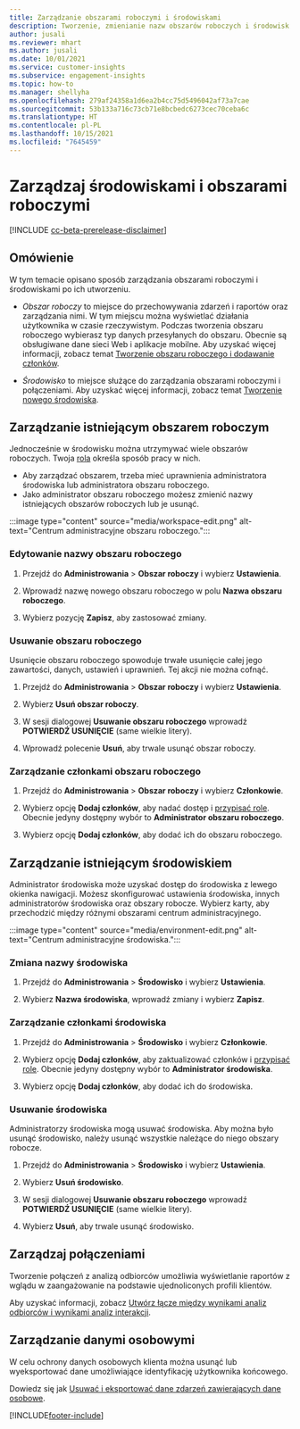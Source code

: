 ```yaml
---
title: Zarządzanie obszarami roboczymi i środowiskami
description: Tworzenie, zmienianie nazw obszarów roboczych i środowisk oraz ich usuwanie.
author: jusali
ms.reviewer: mhart
ms.author: jusali
ms.date: 10/01/2021
ms.service: customer-insights
ms.subservice: engagement-insights
ms.topic: how-to
ms.manager: shellyha
ms.openlocfilehash: 279af24358a1d6ea2b4cc75d5496042af73a7cae
ms.sourcegitcommit: 53b133a716c73cb71e8bcbedc6273cec70ceba6c
ms.translationtype: HT
ms.contentlocale: pl-PL
ms.lasthandoff: 10/15/2021
ms.locfileid: "7645459"
---
```

# <a name="manage-environments-and-workspaces"></a>Zarządzaj środowiskami i obszarami roboczymi

[!INCLUDE [cc-beta-prerelease-disclaimer](includes/cc-beta-prerelease-disclaimer.md)]

## <a name="overview"></a>Omówienie

W tym temacie opisano sposób zarządzania obszarami roboczymi i środowiskami po ich utworzeniu. 

- *Obszar roboczy* to miejsce do przechowywania zdarzeń i raportów oraz zarządzania nimi. W tym miejscu można wyświetlać działania użytkownika w czasie rzeczywistym. Podczas tworzenia obszaru roboczego wybierasz typ danych przesyłanych do obszaru. Obecnie są obsługiwane dane sieci Web i aplikacje mobilne. Aby uzyskać więcej informacji, zobacz temat [Tworzenie obszaru roboczego i dodawanie członków](create-workspace.md).

- *Środowisko* to miejsce służące do zarządzania obszarami roboczymi i połączeniami. Aby uzyskać więcej informacji, zobacz temat [Tworzenie nowego środowiska](create-new-environment.md).

## <a name="manage-an-existing-workspace"></a>Zarządzanie istniejącym obszarem roboczym

Jednocześnie w środowisku można utrzymywać wiele obszarów roboczych. Twoja [rola](user-roles.md) określa sposób pracy w nich. 

 - Aby zarządzać obszarem, trzeba mieć uprawnienia administratora środowiska lub administratora obszaru roboczego.
 - Jako administrator obszaru roboczego możesz zmienić nazwy istniejących obszarów roboczych lub je usunąć. 

:::image type="content" source="media/workspace-edit.png" alt-text="Centrum administracyjne obszaru roboczego.":::

### <a name="edit-a-workspace-name"></a>Edytowanie nazwy obszaru roboczego

1. Przejdź do **Administrowania** > **Obszar roboczy** i wybierz **Ustawienia**.

1. Wprowadź nazwę nowego obszaru roboczego w polu **Nazwa obszaru roboczego**.

1. Wybierz pozycję **Zapisz**, aby zastosować zmiany.

### <a name="delete-a-workspace"></a>Usuwanie obszaru roboczego

Usunięcie obszaru roboczego spowoduje trwałe usunięcie całej jego zawartości, danych, ustawień i uprawnień. Tej akcji nie można cofnąć.

1. Przejdź do **Administrowania** > **Obszar roboczy** i wybierz **Ustawienia**.

1. Wybierz **Usuń obszar roboczy**. 

1. W sesji dialogowej **Usuwanie obszaru roboczego** wprowadź **POTWIERDŹ USUNIĘCIE** (same wielkie litery). 

1. Wprowadź polecenie **Usuń**, aby trwale usunąć obszar roboczy.

### <a name="manage-workspace-members"></a>Zarządzanie członkami obszaru roboczego

1. Przejdź do **Administrowania** > **Obszar roboczy** i wybierz **Członkowie**.

1. Wybierz opcję **Dodaj członków**, aby nadać dostęp i [przypisać role](user-roles.md). Obecnie jedyny dostępny wybór to **Administrator obszaru roboczego**.

1. Wybierz opcję **Dodaj członków**, aby dodać ich do obszaru roboczego.

## <a name="manage-an-existing-environment"></a>Zarządzanie istniejącym środowiskiem

Administrator środowiska może uzyskać dostęp do środowiska z lewego okienka nawigacji. Możesz skonfigurować ustawienia środowiska, innych administratorów środowiska oraz obszary robocze. Wybierz karty, aby przechodzić między różnymi obszarami centrum administracyjnego.

:::image type="content" source="media/environment-edit.png" alt-text="Centrum administracyjne środowiska.":::

### <a name="rename-an-environment"></a>Zmiana nazwy środowiska

1. Przejdź do **Administrowania** > **Środowisko** i wybierz **Ustawienia**.

1. Wybierz **Nazwa środowiska**, wprowadź zmiany i wybierz **Zapisz**.

### <a name="manage-environment-members"></a>Zarządzanie członkami środowiska

1. Przejdź do **Administrowania** > **Środowisko** i wybierz **Członkowie**.

1. Wybierz opcję **Dodaj członków**, aby zaktualizować członków i [przypisać role](user-roles.md). Obecnie jedyny dostępny wybór to **Administrator środowiska**.

1. Wybierz opcję **Dodaj członków**, aby dodać ich do środowiska.

### <a name="delete-an-environment"></a>Usuwanie środowiska

Administratorzy środowiska mogą usuwać środowiska. Aby można było usunąć środowisko, należy usunąć wszystkie należące do niego obszary robocze.

1. Przejdź do **Administrowania** > **Środowisko** i wybierz **Ustawienia**.

1. Wybierz **Usuń środowisko**. 

1. W sesji dialogowej **Usuwanie obszaru roboczego** wprowadź **POTWIERDŹ USUNIĘCIE** (same wielkie litery). 

1. Wybierz **Usuń**, aby trwale usunąć środowisko.

## <a name="manage-connections"></a>Zarządzaj połączeniami

Tworzenie połączeń z analizą odbiorców umożliwia wyświetlanie raportów z wglądu w zaangażowanie na podstawie ujednoliconych profili klientów. 

Aby uzyskać informacji, zobacz [Utwórz łącze między wynikami analiz odbiorców i wynikami analiz interakcji](integrate-audience-insights-engagement-insights.md).

## <a name="manage-personal-data"></a>Zarządzanie danymi osobowymi

W celu ochrony danych osobowych klienta można usunąć lub wyeksportować dane umożliwiające identyfikację użytkownika końcowego.

Dowiedz się jak [Usuwać i eksportować dane zdarzeń zawierających dane osobowe](delete-export-personal-data.md).


[!INCLUDE[footer-include](../includes/footer-banner.md)]
